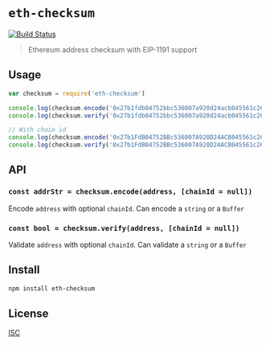# `eth-checksum`

[![Build Status](https://travis-ci.com/hyperdivision/eth-checksum.svg?branch=master)](https://travis-ci.com/hyperdivision/eth-checksum)

> Ethereum address checksum with EIP-1191 support

## Usage

```js
var checksum = require('eth-checksum')

console.log(checksum.encode('0x27b1fdb04752bbc536007a920d24acb045561c26'))
console.log(checksum.verify('0x27b1fdb04752bbc536007a920d24acb045561c26'))

// With chain id
console.log(checksum.encode('0x27b1FdB04752BBc536007A920D24ACB045561c26', 30))
console.log(checksum.verify('0x27b1FdB04752BBc536007A920D24ACB045561c26', 30))
```

## API

### `const addrStr = checksum.encode(address, [chainId = null])`

Encode `address` with optional `chainId`. Can encode a `string` or a `Buffer`

### `const bool = checksum.verify(address, [chainId = null])`

Validate `address` with optional `chainId`. Can validate a `string` or a `Buffer`

## Install

```sh
npm install eth-checksum
```

## License

[ISC](LICENSE)
